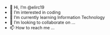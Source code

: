- 👋 Hi, I’m @elirc19
- 👀 I’m interested in  coding
- 🌱 I’m currently learning Information Technology 
- 💞️ I’m looking to collaborate on ...
- 📫 How to reach me ...

<!---
elirc19/elirc19 is a ✨ special ✨ repository because its `README.md` (this file) appears on your GitHub profile.
You can click the Preview link to take a look at your changes.
--->
